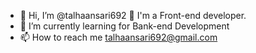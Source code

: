 - 👋 Hi, I’m @talhaansari692
  🌱 I'm a Front-end developer. 
- 🌱 I’m currently learning for Bank-end Development
- 📫 How to reach me talhaansari692@gmail.com

<!---
talhaansari692/talhaansari692 is a ✨ special ✨ repository because its `README.md` (this file) appears on your GitHub profile.
You can click the Preview link to take a look at your changes.
--->
